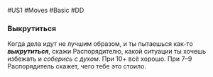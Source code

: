 #US1 #Moves #Basic #DD
### Выкрутиться

Когда дела идут не лучшим образом, и ты пытаешься как-то ***выкрутиться***, скажи Распорядителю, какой ситуации ты хочешь избежать и *соберись с духом*. При 10+ всё хорошо. При 7–9 Распорядитель скажет, чего тебе это стоило.


